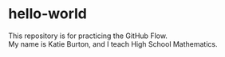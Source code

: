 # hello-world
This repository is for practicing the GitHub Flow.  
My name is Katie Burton, and I teach High School Mathematics. 
